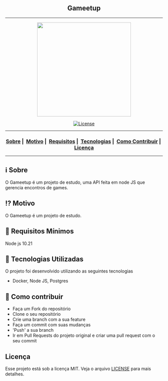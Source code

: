 <h2 align="center">Gameetup</h2>

___


<p align="center">
  <img src="https://readme-maker.herokuapp.com/uploads/3c35cef4f45addbf-gameetup.png" width="300" heigth="300">
</p>


<p align="center">
  <a href="LICENSE">
    <img alt="License" src="https://img.shields.io/badge/license-MIT-%23F8952D">
  </a>
</p>

___

<h3 align="center">
  <a href="#information_source-sobre">Sobre</a>&nbsp;|&nbsp;
  <a href="#interrobang-motivo">Motivo</a>&nbsp;|&nbsp;
  <a href="#seedling-requisitos-mínimos">Requisitos</a>&nbsp;|&nbsp;
  <a href="#rocket-tecnologias-utilizadas">Tecnologias</a>&nbsp;|&nbsp;
  <a href="#link-como-contribuir">Como Contribuir</a>&nbsp;|&nbsp;
  <a href="#licença">Licença</a>
</h3>

___


## :information_source: Sobre

O Gameetup é um projeto de estudo, uma API feita em node JS que gerencia encontros de games.

## :interrobang: Motivo

O Gameetup é um projeto de estudo.

## :seedling: Requisitos Mínimos

Node js 10.21

## :rocket: Tecnologias Utilizadas 

O projeto foi desenvolvido utilizando as seguintes tecnologias

- Docker, Node JS, Postgres

## :link: Como contribuir 

- Faça um Fork do repositório
- Clone o seu repositório
- Crie uma branch com a sua feature
- Faça um commit com suas mudanças
- 'Push' a sua branch
- Ir em Pull Requests do projeto original e criar uma pull request com o seu commit

## Licença 

Esse projeto está sob a licença MIT. Veja o arquivo [LICENSE](LICENSE) para mais detalhes.

